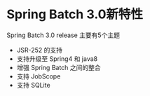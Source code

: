 # Spring Batch 3.0新特性

Spring Batch 3.0 release 主要有5个主题

 - JSR-252 的支持
 - 支持升级至 Spring4 和 java8
 - 增强 Spring Batch 之间的整合
 - 支持 JobScope
 - 支持 SQLite

